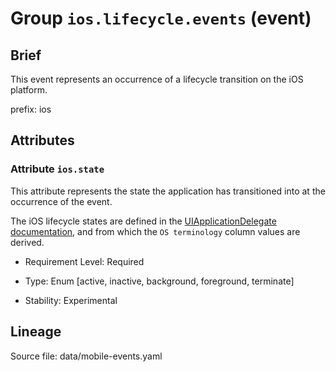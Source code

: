 # Group `ios.lifecycle.events` (event)

## Brief

This event represents an occurrence of a lifecycle transition on the iOS platform.

prefix: ios

## Attributes


### Attribute `ios.state`

This attribute represents the state the application has transitioned into at the occurrence of the event.



The iOS lifecycle states are defined in the [UIApplicationDelegate documentation](https://developer.apple.com/documentation/uikit/uiapplicationdelegate#1656902), and from which the `OS terminology` column values are derived.

- Requirement Level: Required

- Type: Enum [active, inactive, background, foreground, terminate]

- Stability: Experimental



## Lineage

Source file: data/mobile-events.yaml

